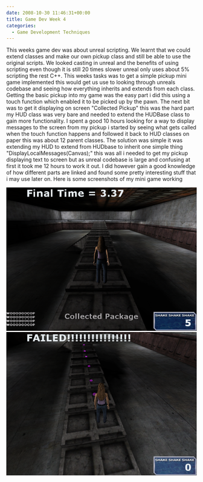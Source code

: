 ```yaml
---
date: 2008-10-30 11:46:31+00:00
title: Game Dev Week 4
categories:
  - Game Development Techniques
---
```


This weeks game dev was about unreal scripting. We learnt that we could extend classes and make our own pickup class and still be able to use the original scripts. We looked casting in unreal and the benefits of using scripting even though it is still 20 times slower unreal only uses about 5% scripting the rest C++. This weeks tasks was to get a simple pickup mini game implemented this would get us use to looking through unreals codebase and seeing how everything inherits and extends from each class. Getting the basic pickup into my game was the easy part i did this using a touch function which enabled it to be picked up by the pawn. The next bit was to get it displaying on screen "Collected Pickup" this was the hard part my HUD class was very bare and needed to extend the HUDBase class to gain more functionality. I spent a good 10 hours looking for a way to display messages to the screen from my pickup i started by seeing what gets called when the touch function happens and followed it back to HUD classes on paper this was about 12 parent classes. The solution was simple it was extending my HUD to extend from HUDbase to inherit one simple thing "DisplayLocalMessages(Canvas);" this was all i needed to get my pickup displaying text to screen but as unreal codebase is large and confusing at first it took me 12 hours to work it out. I did however gain a good knowledge of how different parts are linked and found some pretty interesting stuff that i may use later on. Here is some screenshots of my mini game working

[![](/assets/images/Final.png)](/assets/images/Final.png)[![](/assets/images/failed.png)](/assets/images/failed.png)
